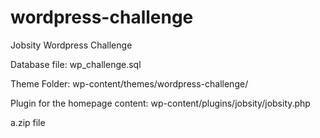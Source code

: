 # wordpress-challenge
Jobsity Wordpress Challenge

Database file: wp_challenge.sql

Theme Folder: wp-content/themes/wordpress-challenge/

Plugin for the homepage content: wp-content/plugins/jobsity/jobsity.php

a.zip file
